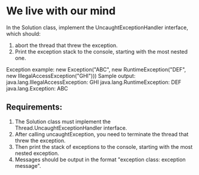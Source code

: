 # We live with our mind

In the Solution class, implement the UncaughtExceptionHandler interface, which should:
1. abort the thread that threw the exception.
2. Print the exception stack to the console, starting with the most nested one.

Exception example: new Exception(&quot;ABC&quot;, new RuntimeException(&quot;DEF&quot;, new IllegalAccessException(&quot;GHI&quot;)))
Sample output:
java.lang.IllegalAccessException: GHI
java.lang.RuntimeException: DEF
java.lang.Exception: ABC


## Requirements:
1. The Solution class must implement the Thread.UncaughtExceptionHandler interface.
2. After calling uncaughtException, you need to terminate the thread that threw the exception.
3. Then print the stack of exceptions to the console, starting with the most nested exception.
4. Messages should be output in the format "exception class: exception message".